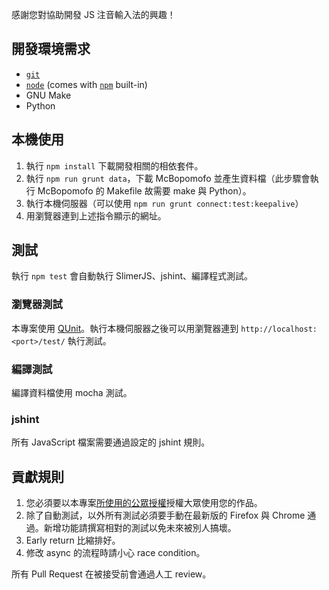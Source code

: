 感謝您對協助開發 JS 注音輸入法的興趣！

## 開發環境需求

* [`git`](http://git-scm.com/)
* [`node`](http://nodejs.org/) (comes with [`npm`](http://npmjs.org/) built-in)
* GNU Make
* Python


## 本機使用

1. 執行 `npm install` 下載開發相關的相依套件。
2. 執行 `npm run grunt data`，下載 McBopomofo 並產生資料檔（此步驟會執行 McBopomofo 的 Makefile 故需要 make 與 Python）。
3. 執行本機伺服器（可以使用 `npm run grunt connect:test:keepalive`）
4. 用瀏覽器連到上述指令顯示的網址。

## 測試

執行 `npm test` 會自動執行 SlimerJS、jshint、編譯程式測試。

### 瀏覽器測試

本專案使用 [QUnit](http://qunitjs.com/)。執行本機伺服器之後可以用瀏覽器連到 `http://localhost:<port>/test/` 執行測試。

### 編譯測試

編譯資料檔使用 mocha 測試。

### jshint

所有 JavaScript 檔案需要通過設定的 jshint 規則。

## 貢獻規則

1. 您必須要以本專案[所使用的公眾授權](./LICENSE)授權大眾使用您的作品。
2. 除了自動測試，以外所有測試必須要手動在最新版的 Firefox 與 Chrome 通過。新增功能請撰寫相對的測試以免未來被別人搞壞。
3. Early return 比縮排好。
4. 修改 async 的流程時請小心 race condition。

所有 Pull Request 在被接受前會通過人工 review。
